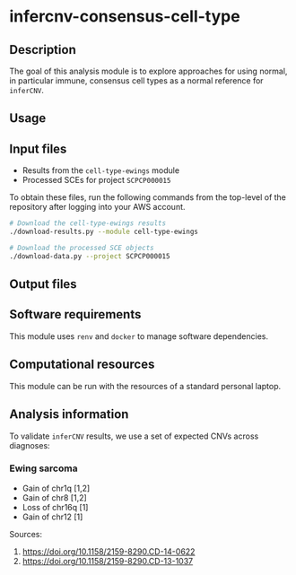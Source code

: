 # infercnv-consensus-cell-type

## Description

The goal of this analysis module is to explore approaches for using normal, in particular immune, consensus cell types as a normal reference for `inferCNV`.

## Usage


## Input files

* Results from the `cell-type-ewings` module
* Processed SCEs for project `SCPCP000015`

To obtain these files, run the following commands from the top-level of the repository after logging into your AWS account.

```sh
# Download the cell-type-ewings results
./download-results.py --module cell-type-ewings

# Download the processed SCE objects
./download-data.py --project SCPCP000015
```

## Output files


## Software requirements

This module uses `renv` and `docker` to manage software dependencies.

## Computational resources

This module can be run with the resources of a standard personal laptop.


## Analysis information

To validate `inferCNV` results, we use a set of expected CNVs across diagnoses:

### Ewing sarcoma

* Gain of chr1q [1,2]
* Gain of chr8 [1,2]
* Loss of chr16q [1]
* Gain of chr12 [1]

Sources:
1. https://doi.org/10.1158/2159-8290.CD-14-0622
2. https://doi.org/10.1158/2159-8290.CD-13-1037
